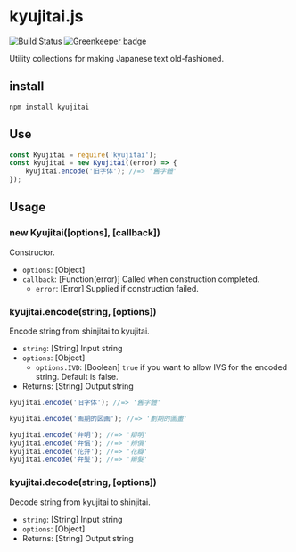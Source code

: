 # kyujitai.js

[![Build Status](https://travis-ci.org/hakatashi/kyujitai.js.svg)](https://travis-ci.org/hakatashi/kyujitai.js)
[![Greenkeeper badge](https://badges.greenkeeper.io/hakatashi/kyujitai.js.svg)](https://greenkeeper.io/)

Utility collections for making Japanese text old-fashioned.

## install

    npm install kyujitai

## Use

```javascript
const Kyujitai = require('kyujitai');
const kyujitai = new Kyujitai((error) => {
    kyujitai.encode('旧字体'); //=> '舊字體'
});
```

## Usage

### new Kyujitai([options], [callback])

Constructor.

* `options`: [Object]
* `callback`: [Function(error)] Called when construction completed.
  - `error`: [Error] Supplied if construction failed.

### kyujitai.encode(string, [options])

Encode string from shinjitai to kyujitai.

* `string`: [String] Input string
* `options`: [Object]
  - `options.IVD`: [Boolean] `true` if you want to allow IVS for the encoded string. Default is false.
* Returns: [String] Output string

```javascript
kyujitai.encode('旧字体'); //=> '舊字體'

kyujitai.encode('画期的図画'); //=> '劃期的圖畫'

kyujitai.encode('弁明'); //=> '辯明'
kyujitai.encode('弁償'); //=> '辨償'
kyujitai.encode('花弁'); //=> '花瓣'
kyujitai.encode('弁髪'); //=> '辮髮'
```

### kyujitai.decode(string, [options])

Decode string from kyujitai to shinjitai.

* `string`: [String] Input string
* `options`: [Object]
* Returns: [String] Output string
